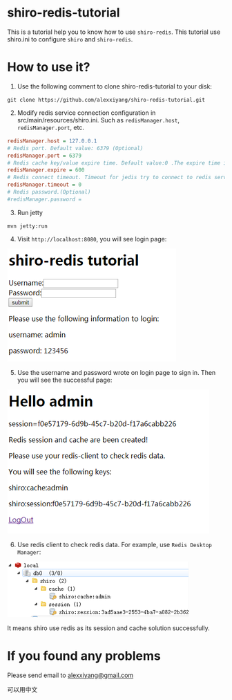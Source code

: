 shiro-redis-tutorial
======================

This is a tutorial help you to know how to use `shiro-redis`.
This tutorial use shiro.ini to configure `shiro` and `shiro-redis`.

# How to use it?

1. Use the following comment to clone shiro-redis-tutorial to your disk:
```
git clone https://github.com/alexxiyang/shiro-redis-tutorial.git
```
2. Modify redis service connection configuration in src/main/resources/shiro.ini.
Such as `redisManager.host`, `redisManager.port`, etc.
```INI
redisManager.host = 127.0.0.1
# Redis port. Default value: 6379 (Optional)
redisManager.port = 6379
# Redis cache key/value expire time. Default value:0 .The expire time is in second (Optional)
redisManager.expire = 600
# Redis connect timeout. Timeout for jedis try to connect to redis server(In milliseconds).(Optional)
redisManager.timeout = 0
# Redis password.(Optional)
#redisManager.password =
```

3. Run jetty
```
mvn jetty:run
```

4. Visit `http://localhost:8080`, you will see login page:

![login page](images/login_page.png)

5. Use the username and password wrote on login page to sign in.
Then you will see the successful page:

![login success](images/login_success.png)

6. Use redis client to check redis data. For example, use `Redis Desktop Manager`:

![redis data](images/redis_data.png)

It means shiro use redis as its session and cache solution successfully.

# If you found any problems

Please send email to alexxiyang@gmail.com

可以用中文
